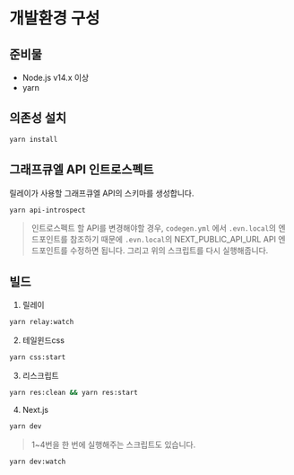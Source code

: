 # 개발환경 구성

## 준비물

- Node.js v14.x 이상
- yarn

## 의존성 설치

```sh
yarn install
```

## 그래프큐엘 API 인트로스펙트

릴레이가 사용할 그래프큐엘 API의 스키마를 생성합니다.

```sh
yarn api-introspect
```

> 인트로스펙트 할 API를 변경해야할 경우, `codegen.yml` 에서 `.evn.local`의 엔드포인트를 참조하기 때문에 `.evn.local`의 NEXT_PUBLIC_API_URL API 엔드포인트를 수정하면 됩니다. 그리고 위의 스크립트를 다시 실행해줍니다.

## 빌드

1. 릴레이

```sh
yarn relay:watch
```

2. 테일윈드css

```sh
yarn css:start
```

3. 리스크립트

```sh
yarn res:clean && yarn res:start
```

4. Next.js

```sh
yarn dev
```

> 1~4번을 한 번에 실행해주는 스크립트도 있습니다.

```sh
yarn dev:watch
```
